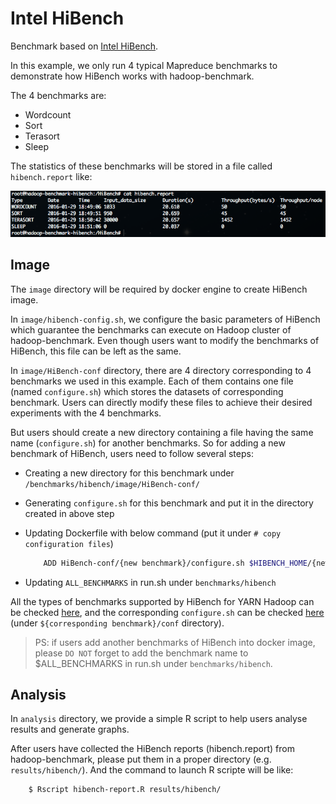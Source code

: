 # Intel HiBench

Benchmark based on [Intel HiBench](https://github.com/intel-hadoop/HiBench).

In this example, we only run 4 typical Mapreduce benchmarks to demonstrate how HiBench works with hadoop-benchmark.

The 4 benchmarks are:
- Wordcount
- Sort
- Terasort
- Sleep

The statistics of these benchmarks will be stored in a file called `hibench.report` like:

 ![The result of HiBench examples](/figures/result-hibench.png)


## Image

The `image` directory will be required by docker engine to create HiBench image. 

In `image/hibench-config.sh`, we configure the basic parameters of HiBench which guarantee the benchmarks can execute on Hadoop cluster of hadoop-benchmark.
Even though users want to modify the benchmarks of HiBench, this file can be left as the same.

In `image/HiBench-conf` directory, there are 4 directory corresponding to 4 benchmarks we used in this example.
Each of them contains one file (named `configure.sh`) which stores the datasets of corresponding benchmark.
Users can directly modify these files to achieve their desired experiments with the 4 benchmarks.

But users should create a new directory containing a file having the same name (`configure.sh`) for another benchmarks.
So for adding a new benchmark of HiBench, users need to follow several steps:

- Creating a new directory for this benchmark under `/benchmarks/hibench/image/HiBench-conf/`

- Generating `configure.sh` for this benchmark and put it in the directory created in above step

- Updating Dockerfile with below command (put it under `# copy configuration files`)
	```sh
		ADD HiBench-conf/{new benchmark}/configure.sh $HIBENCH_HOME/{new benchmark}/conf/
	```

- Updating `ALL_BENCHMARKS` in run.sh under `benchmarks/hibench`

All the types of benchmarks supported by HiBench for YARN Hadoop can be checked [here](https://github.com/intel-hadoop/HiBench/blob/yarn/conf/benchmarks.lst), and the corresponding `configure.sh` can be checked [here](https://github.com/intel-hadoop/HiBench/tree/yarn) (under `${corresponding benchmark}/conf` directory).
>PS: if users add another benchmarks of HiBench into docker image, please ``DO NOT`` forget to add the benchmark name to $ALL_BENCHMARKS in run.sh under `benchmarks/hibench`.

## Analysis

In `analysis` directory, we provide a simple R script to help users analyse results and generate graphs. 

After users have collected the HiBench reports (hibench.report) from hadoop-benchmark, please put them in a proper directory (e.g. `results/hibench/`).
And the command to launch R scripte will be like:
```sh
	$ Rscript hibench-report.R results/hibench/
```